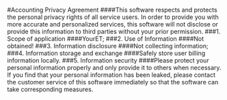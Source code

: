 #Accounting Privacy Agreement
####This software respects and protects the personal privacy rights of all service users. In order to provide you with more accurate and personalized services, this software will not disclose or provide this information to third parties without your prior permission.
###1. Scope of application
####YourET;
###2. Use of Information
####Not obtained!
###3. Information disclosure
####Not collecting information;
###4. Information storage and exchange
####Safely store user billing information locally.
###5. Information security
####Please protect your personal information properly and only provide it to others when necessary. If you find that your personal information has been leaked, please contact the customer service of this software immediately so that the software can take corresponding measures.

